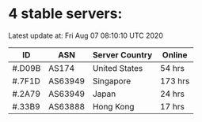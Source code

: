 # 4 stable servers:

Latest update at: Fri Aug 07 08:10:10 UTC 2020

| ID | ASN | Server Country | Online |
| -- | --- | -------------- | ------ |
| #.D09B | AS174 | United States | 54 hrs |
| #.7F1D | AS63949 | Singapore | 173 hrs |
| #.2A79 | AS63949 | Japan | 24 hrs |
| #.33B9 | AS63888 | Hong Kong | 17 hrs |

